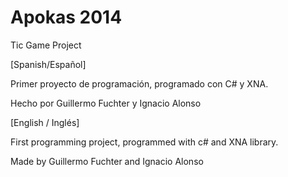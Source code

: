 # Apokas 2014
Tic Game Project



[Spanish/Español]

Primer proyecto de programación, programado con C# y XNA.


Hecho por Guillermo Fuchter y Ignacio Alonso




[English / Inglés]

First programming project, programmed with c# and XNA library.

Made by Guillermo Fuchter and Ignacio Alonso


